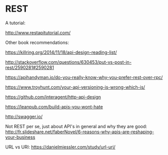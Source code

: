 REST
====

A tutorial:

http://www.restapitutorial.com/

Other book recommendations:

https://killring.org/2014/11/18/api-design-reading-list/

http://stackoverflow.com/questions/630453/put-vs-post-in-rest/2590281#2590281

https://apihandyman.io/do-you-really-know-why-you-prefer-rest-over-rpc/

https://www.troyhunt.com/your-api-versioning-is-wrong-which-is/

https://github.com/interagent/http-api-design

https://leanpub.com/build-apis-you-wont-hate

http://swagger.io/

Not REST per se, just about API's in general and why they are good:
http://fr.slideshare.net/faberNovel/6-reasons-why-apis-are-reshaping-your-business

URL vs URI: https://danielmiessler.com/study/url-uri/
